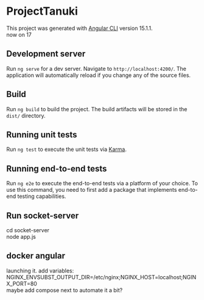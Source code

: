 # ProjectTanuki
This project was generated with [Angular CLI](https://github.com/angular/angular-cli) version 15.1.1.
<br>
now on 17

## Development server
Run `ng serve` for a dev server. Navigate to `http://localhost:4200/`. The application will automatically reload if you change any of the source files.

## Build
Run `ng build` to build the project. The build artifacts will be stored in the `dist/` directory.

## Running unit tests
Run `ng test` to execute the unit tests via [Karma](https://karma-runner.github.io).

## Running end-to-end tests
Run `ng e2e` to execute the end-to-end tests via a platform of your choice. To use this command, you need to first add a package that implements end-to-end testing capabilities.

## Run socket-server
cd socket-server <br>
node app.js

## docker angular

launching it. add variables:
NGINX_ENVSUBST_OUTPUT_DIR=/etc/nginx;NGINX_HOST=localhost;NGINX_PORT=80
<br>
maybe add compose next to automate it a bit?
